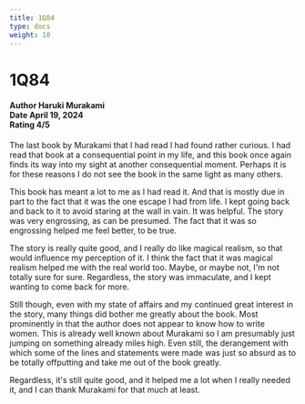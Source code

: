 ```yaml
---
title: 1Q84
type: docs
weight: 10
---
```


# **1Q84**

<h4>Author <span>Haruki Murakami</span></br>Date <span>April 19, 2024</span></br>Rating <span>4/5</span></h4>

The last book by Murakami that I had read I had found rather curious. I had read that book at a consequential point in my life, and this book once again finds its way into my sight at another consequential moment. Perhaps it is for these reasons I do not see the book in the same light as many others.  

This book has meant a lot to me as I had read it. And that is mostly due in part to the fact that it was the one escape I had from life. I kept going back and back to it to avoid staring at the wall in vain. It was helpful. The story was very engrossing, as can be presumed. The fact that it was so engrossing helped me feel better, to be true.

The story is really quite good, and I really do like magical realism, so that would influence my perception of it. I think the fact that it was magical realism helped me with the real world too. Maybe, or maybe not, I'm not totally sure for sure. Regardless, the story was immaculate, and I kept wanting to come back for more.

Still though, even with my state of affairs and my continued great interest in the story, many things did bother me greatly about the book. Most prominently in that the author does not appear to know how to write women. This is already well known about Murakami so I am presumably just jumping on something already miles high. Even still, the derangement with which some of the lines and statements were made was just so absurd as to be totally offputting and take me out of the book greatly.

Regardless, it's still quite good, and it helped me a lot when I really needed it, and I can thank Murakami for that much at least.

